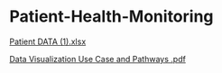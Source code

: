 # Patient-Health-Monitoring 
[Patient DATA (1).xlsx](https://github.com/Diza007/Patient-Health-Monitoring/files/14207587/Patient.DATA.1.xlsx)

[Data Visualization Use Case and Pathways .pdf](https://github.com/Diza007/Patient-Health-Monitoring/files/14207645/Data.Visualization.Use.Case.and.Pathways.pdf)

